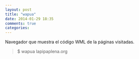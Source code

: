 ```yaml
---
layout: post
title: "wapua"
date: 2014-01-29 18:35
comments: true
categories: 
---
```

Navegador que muestra el código WML de la páginas visitadas.

>$ wapua lapipaplena.org

